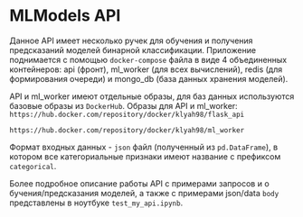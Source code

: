 # MLModels API

Данное API имеет несколько ручек для обучения и получения предсказаний
моделей бинарной классификации. Приложение поднимается с помощью ``docker-compose`` файла 
в виде 4 объединенных контейнеров: api (фронт), ml_worker (для всех вычислений), redis (для формирования 
очереди) и mongo_db (база данных хранения моделей). 

API и ml_worker имеют отдельные образы, для баз данных используются
базовые образы из ``DockerHub``. Образы для API и ml_worker:
``https://hub.docker.com/repository/docker/klyah98/flask_api``

``https://hub.docker.com/repository/docker/klyah98/ml_worker``

Формат входных данных - ``json`` файл (полученный из `pd.DataFrame`),
в котором все категориальные признаки имеют название с префиксом ``categorical``.

Более подробное описание работы API с примерами запросов и о
бучения/предсказания моделей, а также с примерами json/data ``body`` представлены
в ноутбуке ``test_my_api.ipynb``.



[comment]: <> (Также создан телеграм бот, который поддерживает основную функциональность API)

[comment]: <> (&#40;единственное отличие - отсутствие настройки гиперпараметров модели&#41;. Бот запускается)

[comment]: <> (командой ``python telegram_bot/telegram_bot.py``.)